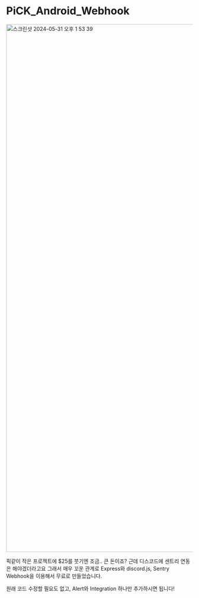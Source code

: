 # PiCK_Android_Webhook
<img width="1422" alt="스크린샷 2024-05-31 오후 1 53 39" src="https://github.com/five-standard/PiCK_Android_Webhook/assets/107257423/d8007d8c-5e05-46b0-9430-4b8a06dd9994">

픽같이 작은 프로젝트에 $25를 붓기엔 조금.. 큰 돈이죠?
근데 디스코드에 센트리 연동은 해야겠더라고요
그래서 매우 꼬운 관계로 Express와 discord.js, Sentry Webhook을 이용해서 무료로 만들었습니다.

원래 코드 수정할 필요도 없고, Alert와 Integration 하나만 추가하시면 됩니다!
